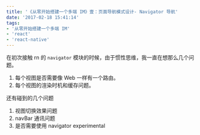 ```yaml
---
title: '《从零开始搭建一个多端 IM》壹：页面导航模式设计- Navigator 导航'
date: '2017-02-18 15:41:14'
tags:
- '从零开始搭建一个多端 IM'
- 'react'
- 'react-native'
---
```


在初次接触 rn 的 `navigator` 模块的时候，由于惯性思维，我一直在想那么几个问题。  
1. 每个视图是否需要像 Web 一样有一个路由。
2. 每个视图的渲染时机和缓存问题。

还有碰到的几个问题
1. 视图切换效果问题
2. navBar 通讯问题
3. 是否需要使用 navigator experimental
